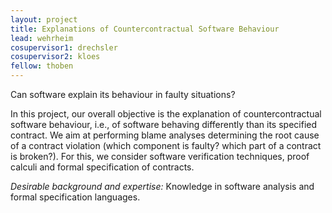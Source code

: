 ```yaml
---
layout: project
title: Explanations of Countercontractual Software Behaviour
lead: wehrheim
cosupervisor1: drechsler
cosupervisor2: kloes
fellow: thoben
---
```

Can software explain its behaviour in faulty situations?

In this project, our overall objective is the explanation of countercontractual software behaviour, i.e., of software behaving differently than its specified contract. We aim at performing blame analyses determining the root cause of a contract violation (which component is faulty? which part of a contract is broken?). For this, we consider software verification techniques, proof calculi and formal specification of contracts.

<em>Desirable background and expertise:</em>
Knowledge in software analysis and formal specification languages. 
